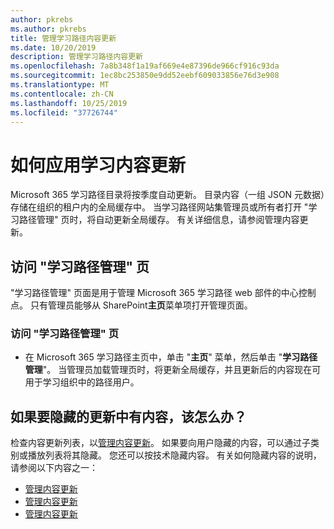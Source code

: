 ```yaml
---
author: pkrebs
ms.author: pkrebs
title: 管理学习路径内容更新
ms.date: 10/20/2019
description: 管理学习路径内容更新
ms.openlocfilehash: 7a8b348f1a19af669e4e87396de966cf916c93da
ms.sourcegitcommit: 1ec8bc253850e9dd52eebf609033856e76d3e908
ms.translationtype: MT
ms.contentlocale: zh-CN
ms.lasthandoff: 10/25/2019
ms.locfileid: "37726744"
---
```

# <a name="how-learning-content-updates-are-applied"></a>如何应用学习内容更新
Microsoft 365 学习路径目录将按季度自动更新。 目录内容（一组 JSON 元数据）存储在组织的租户内的全局缓存中。 当学习路径网站集管理员或所有者打开 "学习路径管理" 页时，将自动更新全局缓存。 有关详细信息，请参阅管理内容更新。 

## <a name="access-the-learning-pathways-administration-page"></a>访问 "学习路径管理" 页

"学习路径管理" 页面是用于管理 Microsoft 365 学习路径 web 部件的中心控制点。 只有管理员能够从 SharePoint**主页**菜单项打开管理页面。  

### <a name="to-access-the-learning-pathways-administration-page"></a>访问 "学习路径管理" 页
- 在 Microsoft 365 学习路径主页中，单击 "**主页**" 菜单，然后单击 "**学习路径管理**"。 当管理员加载管理页时，将更新全局缓存，并且更新后的内容现在可用于学习组织中的路径用户。 

## <a name="what-if-theres-content-in-the-updates-you-want-to-hide"></a>如果要隐藏的更新中有内容，该怎么办？
检查内容更新列表，以[管理内容更新](custom_contentupdatesmanage.md)。 如果要向用户隐藏的内容，可以通过子类别或播放列表将其隐藏。 您还可以按技术隐藏内容。 有关如何隐藏内容的说明，请参阅以下内容之一： 

- [管理内容更新](custom_hideshowsub.md)
- [管理内容更新](custom_hideshowplaylists.md)
- [管理内容更新](custom_hideshowtech.md)